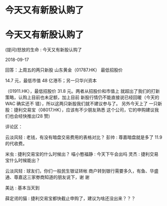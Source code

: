 # 今天又有新股认购了

# 今天又有新股认购了

(提问)怒放的生命 : 今天又有新股认购了

2018-09-17

回答：上周五的两只新股 山东黄金（01787.HK） 最低招股价

14.7 元，最低市值 48 亿港币；另一只华兴资本

（01911.HK），最低招股价 31.8 元。两者从招股价和市值上 就超出了我们的打新策略，认购上目前也未足额，加上目前 新股行情仍不能直接说已经回暖（今天的 WAC 确实还不 错），所以这两只新股我们就不建议参与了。 另外今天上了 一只新股：捷利交易宝（08017.HK），应该有不少朋友熟悉 这个公司，它的申购建议我们也会经快推出(28 赞)

评论区：

云淡风轻 : 老钱，有没有暗盘交易费用的表格对比？ 彭帅 : 尊嘉暗盘就是多了 11.9 的代收费。

米虫 : 捷利交易宝的什么时候出？ 喵小憨福静 : 今天下午会出吗 灵杰 : 捷利交易宝什么时候能出？

云淡风轻 : 球友们，你们一般民生银证转帐 商户转到银行需要多久，有鱼、华盛通、尊嘉这三家劵商知道的朋友说下，谢 谢

美达 : 基本当天到

薛定谔的猫 : 捷利交易宝都快截止申购了，建议为啥还没出来？？？